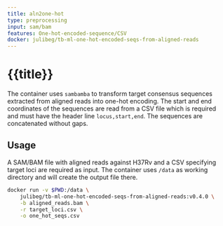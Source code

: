 ```yaml
---
title: aln2one-hot
type: preprocessing
input: sam/bam
features: One-hot-encoded-sequence/CSV
docker: julibeg/tb-ml-one-hot-encoded-seqs-from-aligned-reads
---
```

# {{title}}

The container uses `sambamba` to transform target consensus sequences extracted from aligned reads into one-hot encoding. The start and end coordinates of the sequences are read from a CSV file which is required and must have the header line `locus,start,end`. The sequences are concatenated without gaps.

## Usage

A SAM/BAM file with aligned reads against H37Rv and a CSV specifying target loci are required as input. The container uses `/data` as working directory and will create the output file there.

```bash
docker run -v $PWD:/data \
    julibeg/tb-ml-one-hot-encoded-seqs-from-aligned-reads:v0.4.0 \
    -b aligned_reads.bam \
    -r target_loci.csv \
    -o one_hot_seqs.csv
```
